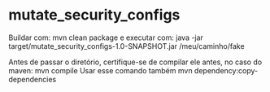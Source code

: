 # mutate_security_configs

Buildar com: mvn clean package
e executar com: java -jar target/mutate_security_configs-1.0-SNAPSHOT.jar /meu/caminho/fake

Antes de passar o diretório, certifique-se de compilar ele antes, no caso do maven: mvn compile
Usar esse comando também mvn dependency:copy-dependencies
